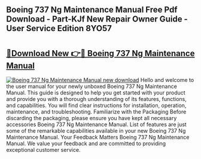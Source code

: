 ## Boeing 737 Ng Maintenance Manual Free Pdf Download - Part-KJf New Repair Owner Guide - User Service Edition 8YO57

# <h2><a href="http://cf24503.oget.top/?id=Boeing+737+Ng+Maintenance+Manual">🔗Download New 👉🔴 Boeing 737 Ng Maintenance Manual</a></h2>

[![Boeing 737 Ng Maintenance Manual new download](https://i.imgur.com/5g1atiW.png)](http://cf24503.oget.top/?id=Boeing+737+Ng+Maintenance+Manual)
Hello and welcome to the user manual for your newly unboxed Boeing 737 Ng Maintenance Manual. This guide is designed to help you get started with your product and provide you with a thorough understanding of its features, functions, and capabilities. You will find clear instructions for installation, operation, maintenance, and troubleshooting. Familiarize with the Packaging Before discarding the packaging, please ensure you have kept all necessary accessories Boeing 737 Ng Maintenance Manual. List of features are just some of the remarkable capabilities available in your new Boeing 737 Ng Maintenance Manual. Your Feedback Matters Boeing 737 Ng Maintenance Manual. We value your feedback and are committed to providing exceptional customer service.
